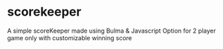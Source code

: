 # scorekeeper
A simple scoreKeeper made using Bulma &amp; Javascript
Option for 2 player game only with customizable winning score
